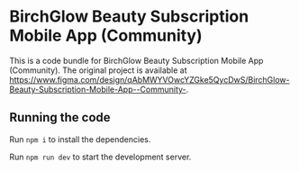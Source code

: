 
  # BirchGlow Beauty Subscription Mobile App (Community)

  This is a code bundle for BirchGlow Beauty Subscription Mobile App (Community). The original project is available at https://www.figma.com/design/qAbMWYVOwcYZGke5QycDwS/BirchGlow-Beauty-Subscription-Mobile-App--Community-.

  ## Running the code

  Run `npm i` to install the dependencies.

  Run `npm run dev` to start the development server.
  